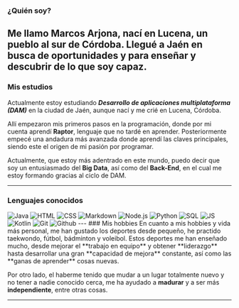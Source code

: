 ### ¿Quién soy?

Me llamo Marcos Arjona, nací en Lucena, un pueblo al sur de Córdoba. Llegué a Jaén en busca de oportunidades y para enseñar y descubrir de lo que soy capaz.
---
### Mis estudios
Actualmente estoy estudiando ***Desarrollo de aplicaciones multiplataforma (DAM)*** en la ciudad de Jaén, aunque nací y me crié en Lucena, Córdoba. 

Allí empezaron mis primeros pasos en la programación, donde por mi cuenta aprendí **Raptor**, lenguaje que no tardé en aprender. Posteriormente empecé una andadura más avanzada 
donde aprendí las claves principales, siendo este el origen de mi pasión por programar.

Actualmente, que estoy más adentrado en este mundo, puedo decir que soy un entusiasmado del **Big Data**, así como del **Back-End**, en el cual me estoy formando gracias al ciclo de DAM.

---
### Lenguajes conocidos
<span>
  <img alt="Java" src="https://custom-icon-badges.demolab.com/badge/Java-007396.svg?logo=java&logoColor=white">
  <img alt="HTML" src="https://img.shields.io/badge/HTML-E34F26.svg?logo=html5&logoColor=white">
  <img alt="CSS" src="https://img.shields.io/badge/CSS-1572B6.svg?logo=css3&logoColor=white">
  <img alt="Markdown" src="https://img.shields.io/badge/Markdown-000000.svg?logo=markdown&logoColor=white">
  <img alt="Node.js" src="https://img.shields.io/badge/Node.js-43853D.svg?logo=node.js&logoColor=white">
  <img alt="Python" src="https://img.shields.io/badge/Python-14354C.svg?logo=python&logoColor=white">
  <img alt="SQL" src="https://img.shields.io/badge/-SQL-4479A1?style=flat&logo=postgresql&logoColor=white">
  <img alt="JS" src="https://img.shields.io/badge/-JavaScript-F7DF1E?style=flat&logo=javascript&logoColor=black"> 
  <img alt="Kotlin" src="https://img.shields.io/badge/-Kotlin-0095D5?style=flat&logo=kotlin&logoColor=white">
  <img alt="Git" src="https://img.shields.io/badge/-Git-F05032?style=flat&logo=git&logoColor=white">
  <img alt="Github" src="https://img.shields.io/badge/-GitHub-181717?style=flat&logo=github&logoColor=white">
</span>
---
### Mis hobbies
En cuanto a mis hobbies y vida más personal, me han gustado los deportes desde pequeño, he practido taekwondo, fútbol, bádminton y voleibol. Estos deportes me han enseñado mucho, desde mejorar 
el **trabajo en equipo** y obtener **liderazgo** hasta desarrollar una gran **capacidad de mejora** constante, así como las **ganas de aprender** cosas nuevas.

Por otro lado, el haberme tenido que mudar a un lugar totalmente nuevo y no tener a nadie conocido cerca, me ha ayudado a **madurar** y a ser más **independiente**, entre otras cosas.

--- 
